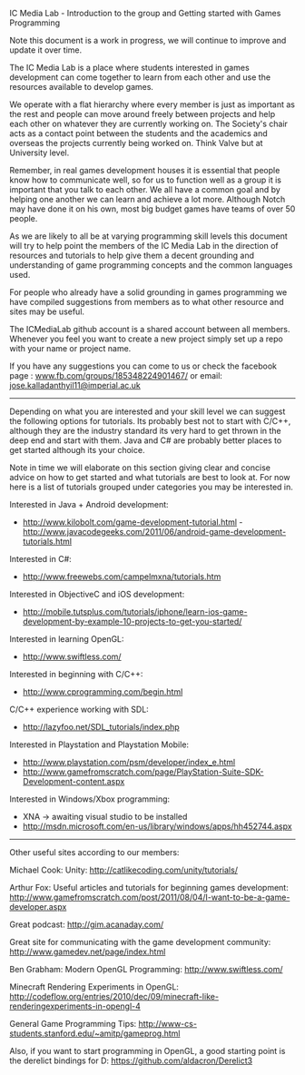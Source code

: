 IC Media Lab - Introduction to the group and Getting started with Games Programming

Note this document is a work in progress, we will continue to improve and update it over time.

The IC Media Lab is a place where students interested in games development can come together to learn from each other and use the resources available to develop games.

We operate with a flat hierarchy where every member is just as important as the rest and people can move around freely between projects and help each other on whatever they are currently working on. The Society's chair acts as a contact point between the students and the academics and overseas the projects currently being worked on. Think Valve but at University level.

Remember, in real games development houses it is essential that people know how to communicate well, so for us to function well as a group it is important that you talk to each other. We all have a common goal and by helping one another we can learn and achieve a lot more. Although Notch may have done it on his own, most big budget games have teams of over 50 people.

As we are likely to all be at varying programming skill levels this document will try to help point the members of the IC Media Lab in the direction of resources and tutorials to help give them a decent grounding and understanding of game programming concepts and the common languages used.

For people who already have a solid grounding in games programming we have compiled suggestions from members as to what other resource and sites may be useful.

The ICMediaLab github account is a shared account between all members. Whenever you feel you want to create a new project simply set up a repo with your name or project name.

If you have any suggestions you can come to us or check the facebook page :
www.fb.com/groups/185348224901467/
or email: jose.kalladanthyil11@imperial.ac.uk

---------------------------------------------------------------------------------

Depending on what you are interested and your skill level we can suggest the following options for tutorials. Its probably best not to start with C/C++, although they are the industry standard its very hard to get thrown in the deep end and start with them. Java and C# are probably better places to get started although its your choice.

Note in time we will elaborate on this section giving clear and concise advice on how to get started and what tutorials are best to look at. For now here is a list of tutorials grouped under categories you may be interested in.

Interested in Java + Android development:
- http://www.kilobolt.com/game-development-tutorial.html
-http://www.javacodegeeks.com/2011/06/android-game-development-tutorials.html

Interested in C#:
- http://www.freewebs.com/campelmxna/tutorials.htm

Interested in ObjectiveC and iOS development:
- http://mobile.tutsplus.com/tutorials/iphone/learn-ios-game-development-by-example-10-projects-to-get-you-started/

Interested in learning OpenGL:
- http://www.swiftless.com/

Interested in beginning with C/C++:
- http://www.cprogramming.com/begin.html

C/C++ experience working with SDL: 
- http://lazyfoo.net/SDL_tutorials/index.php

Interested in Playstation and Playstation Mobile:
- http://www.playstation.com/psm/developer/index_e.html
- http://www.gamefromscratch.com/page/PlayStation-Suite-SDK-Development-content.aspx

Interested in Windows/Xbox programming:
- XNA -> awaiting visual studio to be installed
- http://msdn.microsoft.com/en-us/library/windows/apps/hh452744.aspx


---------------------------------------------------------------------------------


Other useful sites according to our members:

Michael Cook:
Unity:
http://catlikecoding.com/unity/tutorials/

Arthur Fox:
Useful articles and tutorials for beginning games development:
http://www.gamefromscratch.com/post/2011/08/04/I-want-to-be-a-game-developer.aspx

Great podcast:
http://gim.acanaday.com/

Great site for communicating with the game development community:
http://www.gamedev.net/page/index.html

Ben Grabham:
Modern OpenGL Programming:
http://www.swiftless.com/

Minecraft Rendering Experiments in OpenGL:
http://codeflow.org/entries/2010/dec/09/minecraft-like-renderingexperiments-in-opengl-4

General Game Programming Tips:
http://www-cs-students.stanford.edu/~amitp/gameprog.html

Also, if you want to start programming in OpenGL, a good starting point is the derelict bindings for D:
https://github.com/aldacron/Derelict3